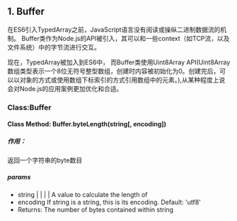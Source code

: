 ## 1. Buffer
在ES6引入TypedArray之前，JavaScript语言没有阅读或操纵二进制数据流的机制。 Buffer类作为Node.js的API被引入，其可以和一些context（如TCP流，以及文件系统）中的字节流进行交互。

现在，TypedArray被加入到ES6中， 而Buffer类使用Uint8Array API(Uint8Array 数组类型表示一个8位无符号整型数组，创建时内容被初始化为0。创建完后，可以以对象的方式或使用数组下标索引的方式引用数组中的元素。),从某种程度上说会对Node.js的应用案例更加优化和合适。


### Class:Buffer

#### Class Method: Buffer.byteLength(string[, encoding])
##### 作用：
返回一个字符串的byte数目
##### params
- string <String> | <Buffer> | <TypedArray> | <DataView> | <ArrayBuffer> A value to calculate the length of
- encoding <String> If string is a string, this is its encoding. Default: 'utf8'
- Returns: <Integer> The number of bytes contained within string
